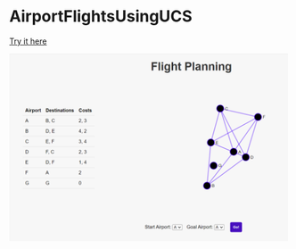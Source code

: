 # AirportFlightsUsingUCS

 <a href="https://sal7one.github.io/AirportFlightsUsingUCS/"> Try it here </a>
<div>
<img src="screenshot.png" width="500"/>
</div>


